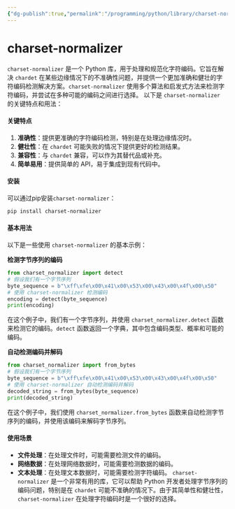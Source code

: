 ```yaml
---
{"dg-publish":true,"permalink":"/programming/python/library/charset-normalizer/","contentClasses":".content svg {width: 100%; height: auto;}"}
---
```



# charset-normalizer

`charset-normalizer` 是一个 Python 库，用于处理和规范化字符编码。它旨在解决 `chardet` 在某些边缘情况下的不准确性问题，并提供一个更加准确和健壮的字符编码检测解决方案。`charset-normalizer` 使用多个算法和启发式方法来检测字符编码，并尝试在多种可能的编码之间进行选择。 以下是 `charset-normalizer` 的关键特点和用法：

#### 关键特点

1. **准确性**：提供更准确的字符编码检测，特别是在处理边缘情况时。
2. **健壮性**：在 `chardet` 可能失败的情况下提供更好的检测结果。
3. **兼容性**：与 `chardet` 兼容，可以作为其替代品或补充。
4. **简单易用**：提供简单的 API，易于集成到现有代码中。

#### 安装

可以通过pip安装`charset-normalizer`：

```bash
pip install charset-normalizer
```

#### 基本用法

以下是一些使用 `charset-normalizer` 的基本示例：

**检测字节序列的编码**

```python
from charset_normalizer import detect
# 假设我们有一个字节序列
byte_sequence = b"\xff\xfe\x00\x41\x00\x53\x00\x43\x00\x4f\x00\x50"
# 使用 charset-normalizer 检测编码
encoding = detect(byte_sequence)
print(encoding)
```

在这个例子中，我们有一个字节序列，并使用 `charset_normalizer.detect` 函数来检测它的编码。`detect` 函数返回一个字典，其中包含编码类型、概率和可能的编码。

**自动检测编码并解码**

```python
from charset_normalizer import from_bytes
# 假设我们有一个字节序列
byte_sequence = b"\xff\xfe\x00\x41\x00\x53\x00\x43\x00\x4f\x00\x50"
# 使用 charset-normalizer 自动检测编码并解码
decoded_string = from_bytes(byte_sequence)
print(decoded_string)
```

在这个例子中，我们使用 `charset_normalizer.from_bytes` 函数来自动检测字节序列的编码，并使用该编码来解码字节序列。

#### 使用场景

* **文件处理**：在处理文件时，可能需要检测文件的编码。
* **网络数据**：在处理网络数据时，可能需要检测数据的编码。
* **文本处理**：在处理文本数据时，可能需要检测字符编码。 `charset-normalizer` 是一个非常有用的库，它可以帮助 Python 开发者处理字节序列的编码问题，特别是在 `chardet` 可能不准确的情况下。由于其简单性和健壮性，`charset-normalizer` 在处理字符编码时是一个很好的选择。